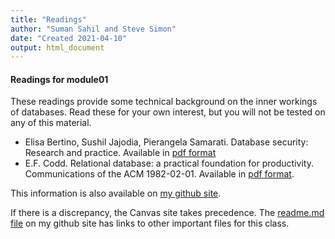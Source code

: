 ```yaml
---
title: "Readings"
author: "Suman Sahil and Steve Simon"
date: "Created 2021-04-10"
output: html_document
---
```


#### Readings for module01

These readings provide some technical background on the inner workings of databases. Read these for your own interest, but you will not be tested on any of this material.

+ Elisa Bertino, Sushil Jajodia, Pierangela Samarati. Database security: Research and practice. Available in [pdf format][bert]
+ E.F. Codd. Relational database: a practical foundation for productivity. Communications of the ACM 1982-02-01. Available in [pdf format][codd].

<!---my git--->
This information is also available on [my github site][thisf].

If there is a discrepancy, the Canvas site takes precedence. The [readme.md file][mygit] on my github site has links to other important files for this class.

[thisf]: https://github.com/pmean/introduction-to-sql/blob/master/modules/5508-01-handouts.md
[mygit]: https://github.com/pmean/introduction-to-sql/blob/master/README.md
<!---my git--->

<!--links-->
[bert]: https://courses.cs.washington.edu/courses/cse590q/03au/jajodia-is-95.pdf
[codd]: https://dl.acm.org/doi/pdf/10.1145/1283920.1283937







